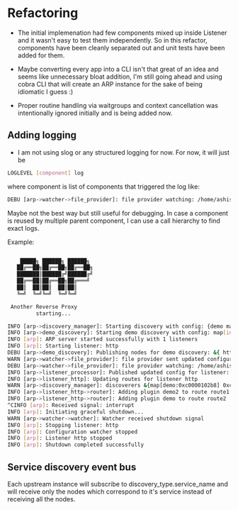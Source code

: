 # Refactoring

- The initial implemenation had few components mixed up inside Listener and it wasn't easy to test them independently. So in this refactor, components have been cleanly separated out and unit tests have been added for them.

- Maybe converting every app into a CLI isn't that great of an idea and seems like unnecessary bloat addition, I'm still going ahead and using cobra CLI that will create an ARP instance for the sake of being idiomatic I guess :)

- Proper routine handling via waitgroups and context cancellation was intentionally ignored initially and is being added now.

## Adding logging

- I am not using slog or any structured logging for now. For now, it will just be

```bash
LOGLEVEL [component] log
```

where component is list of components that triggered the log like:

```bash
DEBU [arp->watcher->file_provider]: file provider watching: /home/ashish/dev/arp/dynamic.yaml
```

Maybe not the best way but still useful for debugging. In case a component is reused by multiple parent component, I can use a call hierarchy to find exact logs.

Example:

```bash

    █████╗ ██████╗ ██████╗
   ██╔══██╗██╔══██╗██╔══██╗
   ███████║██████╔╝██████╔╝
   ██╔══██║██╔══██╗██╔═══╝
   ██║  ██║██║  ██║██║
   ╚═╝  ╚═╝╚═╝  ╚═╝╚═╝

 Another Reverse Proxy
         starting...

INFO [arp->discovery_manager]: Starting discovery with config: {demo map[interval:10s]}
INFO [arp->demo_discovery]: Starting demo discovery with config: map[interval:10s]
INFO [arp]: ARP server started successfully with 1 listeners
INFO [arp]: Starting listener: http
DEBU [arp->demo_discovery]: Publishing nodes for demo discovery: &{ http://httpbin.org/headers} for name demo
WARN [arp->watcher->file_provider]: file provider sent updated configuration
DEBU [arp->watcher->file_provider]: file provider watching: /home/ashish/dev/arp/dynamic.yaml
INFO [arp->listener_processor]: Published updated config for listener: http
INFO [arp->listener_http]: Updating routes for listener http
WARN [arp->discovery_manager]: discoverers &{map[demo:0xc0000102b8] 0xc0000c3e90 0xc000010228}
INFO [arp->listener_http->router]: Adding plugin demo2 to route route1
INFO [arp->listener_http->router]: Adding plugin demo to route route2
^CINFO [arp]: Received signal: interrupt
INFO [arp]: Initiating graceful shutdown...
WARN [arp->watcher->watcher]: Watcher received shutdown signal
INFO [arp]: Stopping listener: http
INFO [arp]: Configuration watcher stopped
INFO [arp]: Listener http stopped
INFO [arp]: Shutdown completed successfully

```

## Service discovery event bus

Each upstream instance will subscribe to discovery_type.service_name and will receive only the nodes which correspond to it's service instead of receiving all the nodes.
